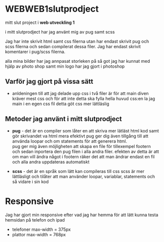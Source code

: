 # WEBWEB1slutprodject
mitt slut project i **web utveckling 1**

i mitt slutprodject har jag använt mig av pug samt scss

Jag har inte skrivit html samt css filerna utan har endast skrivit pug och scss filerna och sedan compilerat dessa filer.
Jag har endast skrivit komentarer i pug/scss filerna.

alla mina bilder har jag annpasat storleken på så got jag har kunnat med hjälp av photo shop samt min logo har jag gjort i photoshop

## Varför jag gjort på vissa sätt
* anldeningen till att jag delade upp css i två filer är för att main diven kräver mest css och för att inte detta ska fylla hella huvud css:en la jag main i en egen css fil
detta göt css mer lättläslig


## Metoder jag använt i mitt slutprodject
* **pug** -
    det är en compiler som låter en att skriva mer lätläst html kod samt gör skrivandet va html mera efektivt
    pug ger dig även tillgång till att använda loopar och om statements för att generera html.
    <br>
    pug ger mig även möjligheten att skapa en file för tillexempel footern och sedan inportera den pug filen i alla andra filer.
    efekten av detta är att om man vill ändra något i footern räker det att man ändrar endast en fil och alla andra uppdateras automatiskt

* **scss** -
    det är en språk som lätt kan compileras till css
    scss är mer lättläsligt och tilåter att man använder loopar, variablar, statements och så vidare i sin kod


# Responsive

Jag har gjort min responsive efter vad jag har hemma för att lätt kunna testa hemsidan på telefon och ipad

* telefoner max-width = 375px
* plattor max-width = 768px